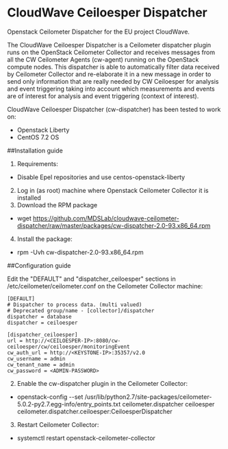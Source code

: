 # CloudWave Ceiloesper Dispatcher
Openstack Ceilometer Dispatcher for the EU project CloudWave.

The CloudWave Ceiloesper Dispatcher is a Ceilometer dispatcher plugin runs on the OpenStack Ceilometer Collector and receives messages from all the CW Ceilometer Agents (cw-agent) running on the OpenStack compute nodes. This dispatcher is able to automatically filter data received by Ceilometer Collector and re-elaborate it in a new message in order to send only information that are really needed by CW Ceiloesper for analysis and event triggering taking into account which measurements and events are of interest for analysis and event triggering (context of interest).


CloudWave Ceiloesper Dispatcher (cw-dispatcher) has been tested to work on:

* Openstack Liberty
* CentOS 7.2 OS

##Installation guide
1. Requirements:
  * Disable Epel repositories and use centos-openstack-liberty
2. Log in (as root) machine where Openstack Ceilometer Collector it is installed 
3. Download the RPM package
  * wget https://github.com/MDSLab/cloudwave-ceilometer-dispatcher/raw/master/packages/cw-dispatcher-2.0-93.x86_64.rpm
4. Install the package:
  * rpm -Uvh cw-dispatcher-2.0-93.x86_64.rpm
  
##Configuration guide

Edit the "DEFAULT" and "dispatcher_ceiloesper" sections in /etc/ceilometer/ceilometer.conf on the Ceilometer Collector machine: 
```
[DEFAULT]
# Dispatcher to process data. (multi valued)
# Deprecated group/name - [collector]/dispatcher
dispatcher = database
dispatcher = ceiloesper

[dispatcher_ceiloesper]
url = http://<CEILOESPER-IP>:8080/cw-ceiloesper/cw/ceiloesper/monitoringEvent
cw_auth_url = http://<KEYSTONE-IP>:35357/v2.0
cw_username = admin
cw_tenant_name = admin
cw_password = <ADMIN-PASSWORD>
```

2. Enable the cw-dispatcher plugin in the Ceilometer Collector:
  * openstack-config --set /usr/lib/python2.7/site-packages/ceilometer-5.0.2-py2.7.egg-info/entry_points.txt ceilometer.dispatcher ceiloesper ceilometer.dispatcher.ceiloesper:CeiloesperDispatcher
3. Restart Ceilometer Collector:
  * systemctl restart openstack-ceilometer-collector



  
